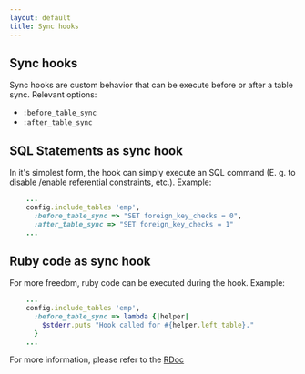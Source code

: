 ```yaml
---
layout: default
title: Sync hooks
---
```


Sync hooks
----------

Sync hooks are custom behavior that can be execute before or after a table sync.
Relevant options:

-   `:before_table_sync`
-   `:after_table_sync`

S&zwnj;Q&zwnj;L Statements as sync hook
---------------------------------------

In it's simplest form, the hook can simply execute an SQL command (E. g. to disable /enable referential constraints, etc.).
Example:

```ruby
    ...  
    config.include_tables 'emp',
      :before_table_sync => "SET foreign_key_checks = 0",
      :after_table_sync => "SET foreign_key_checks = 1"
    ...   
```

Ruby code as sync hook
----------------------

For more freedom, ruby code can be executed during the hook.
Example:

```ruby
    ...  
    config.include_tables 'emp',
      :before_table_sync => lambda {|helper| 
        $stderr.puts "Hook called for #{helper.left_table}."
      } 
    ...   
```

For more information, please refer to the [RDoc](http://rubyrep.rubyforge.org/classes/RR/Configuration.html)
